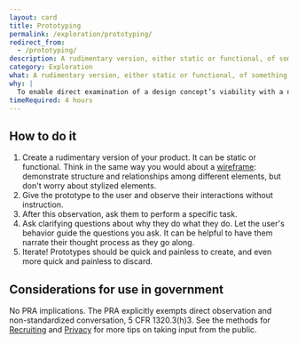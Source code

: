 ```yaml
---
layout: card
title: Prototyping
permalink: /exploration/prototyping/
redirect_from:
  - /prototyping/
description: A rudimentary version, either static or functional, of something that exhibits realistic form and function.
category: Exploration
what: A rudimentary version, either static or functional, of something that exhibits realistic form and function.
why: |
  To enable direct examination of a design concept’s viability with a number of other methods such as [usability testing](/validate/usability-testing/#usability-testing) or a [cognitive walkthrough](/discover/cognitive-walkthrough/#cognitive-walkthrough). Static prototypes (often paper) are helpful for gaining feedback on users’ intentions and various design elements. Functional prototypes (often coded) are helpful for observing how users interact with the product.
timeRequired: 4 hours
---
```


## How to do it

1. Create a rudimentary version of your product. It can be static or functional. Think in the same way you would about a [wireframe](/wireframing/): demonstrate structure and relationships among different elements, but don't worry about stylized elements.
1. Give the prototype to the user and observe their interactions without instruction.
1. After this observation, ask them to perform a specific task.
1. Ask clarifying questions about why they do what they do. Let the user's behavior guide the questions you ask. It can be helpful to have them narrate their thought process as they go along.
1. Iterate! Prototypes should be quick and painless to create, and even more quick and painless to discard.

<section class="method--section method--section--government-considerations" markdown="1" >

## Considerations for use in government  

No PRA implications. The PRA explicitly exempts direct observation and non-standardized conversation, 5 CFR 1320.3(h)3. See the methods for [Recruiting](/fundamentals/recruiting/#recruiting) and [Privacy](/fundamentals/privacy/#privacy) for more tips on taking input from the public.
</section>
